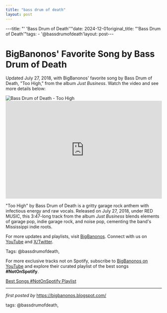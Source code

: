 ```yaml
---
title: "bass drum of death"
layout: post
---
```

---title: "' 'Bass Drum of Death''"date: 2024-12-01original_title: "'Bass Drum of Death'"tags:  - '@bassdrumofdeath'layout: post---<!-- Post Title --><h1 >BigBanonos' Favorite Song by Bass Drum of Death</h1> <!-- Introductory Text --><p >Updated July 27, 2018, with BigBanonos' favorite song by Bass Drum of Death, "Too High," from the album *Just Business*. Watch the video and see more details below:</p> <!-- Featured Image --><div > <img src="https://yt3.googleusercontent.com/F0IK4klMHA6twXmzEtzFAAmTOZytM659iGTGVjZbCy0K9dMWhu3gUJ_5Y2kHTXyB8OFNlk25fVc=s900-c-k-c0x00ffffff-no-rj" alt="Bass Drum of Death - Too High" /></div> <!-- YouTube Video Embed --><div > <iframe width="100%" height="315" src="https://www.youtube.com/embed/EX55FkZOxqU" title="Too High" frameborder="0" allow="accelerometer; autoplay; clipboard-write; encrypted-media; gyroscope; picture-in-picture; web-share" referrerpolicy="strict-origin-when-cross-origin" allowfullscreen></iframe></div> <!-- Song Information --><div > <p>"Too High" by Bass Drum of Death is a gritty garage rock anthem with infectious energy and raw vocals. Released on July 27, 2018, under RED MUSIC, this 3:47-long track from the album *Just Business* blends elements of garage pop, indie garage rock, and noise pop, cementing the band's Mississippi indie roots.</p></div> <!-- Footer Links --><div > <p>For more updates and playlists, visit <a href="https://bigbanonos.blogspot.com/" target="_blank">BigBanonos</a>. Connect with us on <a href="https://www.youtube.com/@BigBanonos" target="_blank">YouTube</a> and <a href="https://x.com/bigbanonos" target="_blank">X/Twitter</a>.</p></div> <!-- Tags --><p >Tags: @bassdrumofdeath,</p><!--Subscribe and Playlist Links--><div>    <p>For more exclusive tracks not on Spotify, subscribe to <a href="https://www.youtube.com/@BigBanonos" target="_blank">BigBanonos on YouTube</a> and explore their curated playlist of the best songs <strong>#NotOnSpotify</strong>.</p>    <p><a href="https://www.youtube.com/playlist?list=PLtuNtuTatqI0kFahUCbtbfenC_ET5O_tr" target="_blank">Best Songs #NotOnSpotify Playlist<br /></a></p></div><hr /><p><em>first posted by</em> <a href="https://bigbanonos.blogspot.com/" rel="noopener" target="_new">https://bigbanonos.blogspot.com/</a></p><p>tags: @bassdrumofdeath,</p>